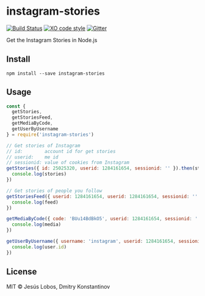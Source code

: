 # instagram-stories

[![Build Status](https://travis-ci.org/jlobos/instagram-stories.svg?branch=master)](https://travis-ci.org/github/jlobos/instagram-stories)
[![XO code style](https://img.shields.io/badge/code_style-XO-5ed9c7.svg)](https://github.com/sindresorhus/xo)
[![Gitter](https://camo.githubusercontent.com/e5749889f0ddb3458befeee4f3fcac67e73ba76d4fc3aa4cbcc91c8085a34369/68747470733a2f2f6261646765732e6769747465722e696d2f6f682d6d792d706f73682f4c6f6262792e737667)](https://gitter.im/instagram-stories)

Get the Instagram Stories in Node.js

## Install

```
npm install --save instagram-stories
```

## Usage

```js
const {
  getStories,
  getStoriesFeed,
  getMediaByCode,
  getUserByUsername
} = require('instagram-stories')

// Get stories of Instagram
// id:        account id for get stories
// userid:    me id
// sessionid: value of cookies from Instagram
getStories({ id: 25025320, userid: 1284161654, sessionid: '' }).then(stories => {
  console.log(stories)
})

// Get stories of people you follow
getStoriesFeed({ userid: 1284161654, userid: 1284161654, sessionid: '' }).then(feed => {
  console.log(feed)
})

getMediaByCode({ code: 'BUu14BdBkO5', userid: 1284161654, sessionid: '' }).then(media => {
  console.log(media)
})

getUserByUsername({ username: 'instagram', userid: 1284161654, sessionid: '' }).then(({ user }) => {
  console.log(user.id)
})
```

## License

MIT © Jesús Lobos, Dmitry Konstantinov
